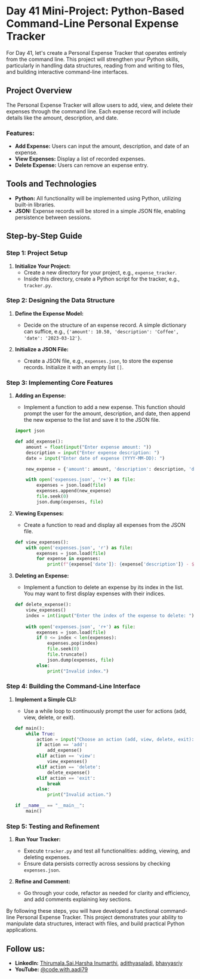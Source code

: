 # Day 41 Mini-Project: Python-Based Command-Line Personal Expense Tracker

For Day 41, let's create a Personal Expense Tracker that operates entirely from the command line. This project will strengthen your Python skills, particularly in handling data structures, reading from and writing to files, and building interactive command-line interfaces.

## Project Overview

The Personal Expense Tracker will allow users to add, view, and delete their expenses through the command line. Each expense record will include details like the amount, description, and date.

### Features:

- **Add Expense:** Users can input the amount, description, and date of an expense.
- **View Expenses:** Display a list of recorded expenses.
- **Delete Expense:** Users can remove an expense entry.

## Tools and Technologies

- **Python:** All functionality will be implemented using Python, utilizing built-in libraries.
- **JSON:** Expense records will be stored in a simple JSON file, enabling persistence between sessions.

## Step-by-Step Guide

### Step 1: Project Setup

1. **Initialize Your Project:**
   - Create a new directory for your project, e.g., `expense_tracker`.
   - Inside this directory, create a Python script for the tracker, e.g., `tracker.py`.

### Step 2: Designing the Data Structure

1. **Define the Expense Model:**
   - Decide on the structure of an expense record. A simple dictionary can suffice, e.g., `{'amount': 10.50, 'description': 'Coffee', 'date': '2023-03-12'}`.
   
2. **Initialize a JSON File:**
   - Create a JSON file, e.g., `expenses.json`, to store the expense records. Initialize it with an empty list `[]`.

### Step 3: Implementing Core Features

1. **Adding an Expense:**
   - Implement a function to add a new expense. This function should prompt the user for the amount, description, and date, then append the new expense to the list and save it to the JSON file.

   ```python
   import json

   def add_expense():
       amount = float(input("Enter expense amount: "))
       description = input("Enter expense description: ")
       date = input("Enter date of expense (YYYY-MM-DD): ")

       new_expense = {'amount': amount, 'description': description, 'date': date}

       with open('expenses.json', 'r+') as file:
           expenses = json.load(file)
           expenses.append(new_expense)
           file.seek(0)
           json.dump(expenses, file)
   ```

2. **Viewing Expenses:**
   - Create a function to read and display all expenses from the JSON file.

   ```python
   def view_expenses():
       with open('expenses.json', 'r') as file:
           expenses = json.load(file)
           for expense in expenses:
               print(f"{expense['date']}: {expense['description']} - ${expense['amount']}")
   ```

3. **Deleting an Expense:**
   - Implement a function to delete an expense by its index in the list. You may want to first display expenses with their indices.

   ```python
   def delete_expense():
       view_expenses()
       index = int(input("Enter the index of the expense to delete: "))
       
       with open('expenses.json', 'r+') as file:
           expenses = json.load(file)
           if 0 <= index < len(expenses):
               expenses.pop(index)
               file.seek(0)
               file.truncate()
               json.dump(expenses, file)
           else:
               print("Invalid index.")
   ```

### Step 4: Building the Command-Line Interface

1. **Implement a Simple CLI:**
   - Use a while loop to continuously prompt the user for actions (add, view, delete, or exit).

   ```python
   def main():
       while True:
           action = input("Choose an action (add, view, delete, exit): ").lower()
           if action == 'add':
               add_expense()
           elif action == 'view':
               view_expenses()
           elif action == 'delete':
               delete_expense()
           elif action == 'exit':
               break
           else:
               print("Invalid action.")

   if __name__ == "__main__":
       main()
   ```

### Step 5: Testing and Refinement

1. **Run Your Tracker:**
   - Execute `tracker.py` and test all functionalities: adding, viewing, and deleting expenses.
   - Ensure data persists correctly across sessions by checking `expenses.json`.

2. **Refine and Comment:**
   - Go through your code, refactor as needed for clarity and efficiency, and add comments explaining key sections.

By following these steps, you will have developed a functional command-line Personal Expense Tracker. This project demonstrates your ability to manipulate data structures, interact with files, and build practical Python applications.

## Follow us:

- **LinkedIn:** [Thirumala.Sai.Harsha Inumarthi](https://www.linkedin.com/in/saiharsha3377/), [adithyasaladi](https://www.linkedin.com/in/adithyasaladi/), [bhavyasriy](https://www.linkedin.com/in/bhavyasriy/)
- **YouTube:** [@code.with.aadi79](https://www.youtube.com/@Code.with.aadi79)
